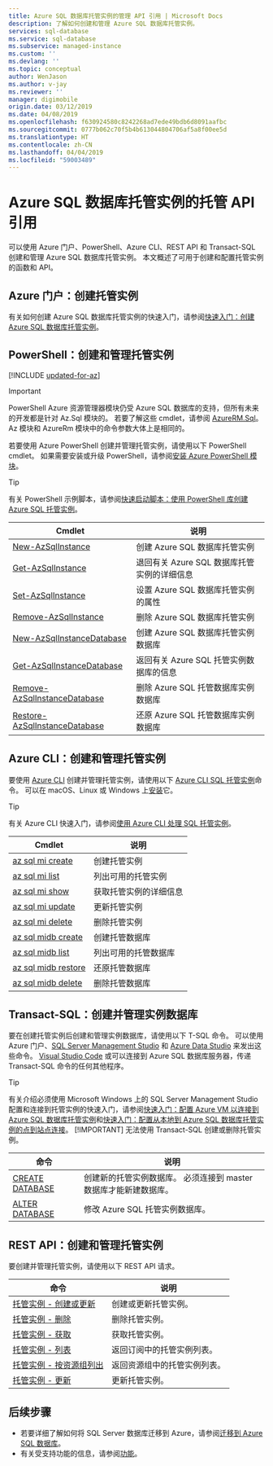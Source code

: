 ```yaml
---
title: Azure SQL 数据库托管实例的管理 API 引用 | Microsoft Docs
description: 了解如何创建和管理 Azure SQL 数据库托管实例。
services: sql-database
ms.service: sql-database
ms.subservice: managed-instance
ms.custom: ''
ms.devlang: ''
ms.topic: conceptual
author: WenJason
ms.author: v-jay
ms.reviewer: ''
manager: digimobile
origin.date: 03/12/2019
ms.date: 04/08/2019
ms.openlocfilehash: f630924580c8242268ad7ede49bdb6d8091aafbc
ms.sourcegitcommit: 0777b062c70f5b4b613044804706af5a8f00ee5d
ms.translationtype: HT
ms.contentlocale: zh-CN
ms.lasthandoff: 04/04/2019
ms.locfileid: "59003489"
---
```

# <a name="managed-api-reference-for-azure-sql-database-managed-instances"></a>Azure SQL 数据库托管实例的托管 API 引用

可以使用 Azure 门户、PowerShell、Azure CLI、REST API 和 Transact-SQL 创建和管理 Azure SQL 数据库托管实例。 本文概述了可用于创建和配置托管实例的函数和 API。

## <a name="azure-portal-create-a-managed-instance"></a>Azure 门户：创建托管实例

有关如何创建 Azure SQL 数据库托管实例的快速入门，请参阅[快速入门：创建 Azure SQL 数据库托管实例](sql-database-managed-instance-get-started.md)。

## <a name="powershell-create-and-manage-managed-instances"></a>PowerShell：创建和管理托管实例

[!INCLUDE [updated-for-az](../../includes/updated-for-az.md)]
> [!IMPORTANT]
> PowerShell Azure 资源管理器模块仍受 Azure SQL 数据库的支持，但所有未来的开发都是针对 Az.Sql 模块的。 若要了解这些 cmdlet，请参阅 [AzureRM.Sql](https://docs.microsoft.com/powershell/module/AzureRM.Sql/)。 Az 模块和 AzureRm 模块中的命令参数大体上是相同的。

若要使用 Azure PowerShell 创建并管理托管实例，请使用以下 PowerShell cmdlet。 如果需要安装或升级 PowerShell，请参阅[安装 Azure PowerShell 模块](https://docs.microsoft.com/powershell/azure/install-az-ps)。

> [!TIP]
> 有关 PowerShell 示例脚本，请参阅[快速启动脚本：使用 PowerShell 库创建 Azure SQL 托管实例](https://blogs.msdn.microsoft.com/sqlserverstorageengine/2018/06/27/quick-start-script-create-azure-sql-managed-instance-using-powershell/)。

| Cmdlet | 说明 |
| --- | --- |
|[New-AzSqlInstance](https://docs.microsoft.com/powershell/module/az.sql/new-azsqlinstance)|创建 Azure SQL 数据库托管实例 |
|[Get-AzSqlInstance](https://docs.microsoft.com/powershell/module/az.sql/get-azsqlinstance)|退回有关 Azure SQL 数据库托管实例的详细信息|
|[Set-AzSqlInstance](https://docs.microsoft.com/powershell/module/az.sql/set-azsqlinstance)|设置 Azure SQL 数据库托管实例的属性|
|[Remove-AzSqlInstance](https://docs.microsoft.com/powershell/module/az.sql/remove-azsqlinstance)|删除 Azure SQL 数据库托管实例|
|[New-AzSqlInstanceDatabase](https://docs.microsoft.com/powershell/module/az.sql/new-azsqlinstancedatabase)|创建 Azure SQL 数据库托管实例数据库|
|[Get-AzSqlInstanceDatabase](https://docs.microsoft.com/powershell/module/az.sql/get-azsqlinstancedatabase)|返回有关 Azure SQL 托管实例数据库的信息|
|[Remove-AzSqlInstanceDatabase](https://docs.microsoft.com/powershell/module/az.sql/remove-azsqlinstancedatabase)|删除 Azure SQL 托管数据库实例数据库|
|[Restore-AzSqlInstanceDatabase](https://docs.microsoft.com/powershell/module/az.sql/restore-azsqlinstancedatabase)|还原 Azure SQL 托管数据库实例数据库|

## <a name="azure-cli-create-and-manage-managed-instances"></a>Azure CLI：创建和管理托管实例

要使用 [Azure CLI](/cli/) 创建并管理托管实例，请使用以下 [Azure CLI SQL 托管实例](/cli/sql/mi)命令。 可以在 macOS、Linux 或 Windows 上[安装](/cli/install-azure-cli)它。

> [!TIP]
> 有关 Azure CLI 快速入门，请参阅[使用 Azure CLI 处理 SQL 托管实例](https://medium.com/azure-sqldb-managed-instance/working-with-sql-managed-instance-using-azure-cli-611795fe0b44)。

| Cmdlet | 说明 |
| --- | --- |
|[az sql mi create](/cli/sql/mi#az-sql-mi-create) |创建托管实例|
|[az sql mi list](/cli/sql/mi#az-sql-mi-list)|列出可用的托管实例|
|[az sql mi show](/cli/sql/mi#az-sql-mi-show)|获取托管实例的详细信息|
|[az sql mi update](/cli/sql/mi#az-sql-mi-update)|更新托管实例|
|[az sql mi delete](/cli/sql/mi#az-sql-mi-delete)|删除托管实例|
|[az sql midb create](/cli/sql/midb#az-sql-midb-create) |创建托管数据库|
|[az sql midb list](/cli/sql/midb#az-sql-midb-list)|列出可用的托管数据库|
|[az sql midb restore](/cli/sql/midb#az-sql-midb-restore)|还原托管数据库|
|[az sql midb delete](/cli/sql/midb#az-sql-midb-delete)|删除托管数据库|

## <a name="transact-sql-create-and-manage-instance-databases"></a>Transact-SQL：创建并管理实例数据库

要在创建托管实例后创建和管理实例数据库，请使用以下 T-SQL 命令。 可以使用 Azure 门户、[SQL Server Management Studio](https://docs.microsoft.com/sql/ssms/use-sql-server-management-studio) 和 [Azure Data Studio](https://docs.microsoft.com/sql/azure-data-studio/what-is) 来发出这些命令。 [Visual Studio Code](https://code.visualstudio.com/docs) 或可以连接到 Azure SQL 数据库服务器，传递 Transact-SQL 命令的任何其他程序。

> [!TIP]
> 有关介绍必须使用 Microsoft Windows 上的 SQL Server Management Studio 配置和连接到托管实例的快速入门，请参阅[快速入门：配置 Azure VM 以连接到 Azure SQL 数据库托管实例](sql-database-managed-instance-configure-vm.md)和[快速入门：配置从本地到 Azure SQL 数据库托管实例的点到站点连接](sql-database-managed-instance-configure-p2s.md)。
> [!IMPORTANT]
> 无法使用 Transact-SQL 创建或删除托管实例。

| 命令 | 说明 |
| --- | --- |
|[CREATE DATABASE](https://docs.microsoft.com/sql/t-sql/statements/create-database-transact-sql?view=azuresqldb-mi-current)|创建新的托管实例数据库。 必须连接到 master 数据库才能新建数据库。|
| [ALTER DATABASE](https://docs.microsoft.com/sql/t-sql/statements/alter-database-transact-sql?view=azuresqldb-mi-current) |修改 Azure SQL 托管实例数据库。|

## <a name="rest-api-create-and-manage-managed-instances"></a>REST API：创建和管理托管实例

要创建并管理托管实例，请使用以下 REST API 请求。

| 命令 | 说明 |
| --- | --- |
|[托管实例 - 创建或更新](https://docs.microsoft.com/rest/api/sql/managedinstances/createorupdate)|创建或更新托管实例。|
|[托管实例 - 删除](https://docs.microsoft.com/rest/api/sql/managedinstances/delete)|删除托管实例。|
|[托管实例 - 获取](https://docs.microsoft.com/rest/api/sql/managedinstances/get)|获取托管实例。|
|[托管实例 - 列表](https://docs.microsoft.com/rest/api/sql/managedinstances/list)|返回订阅中的托管实例列表。|
|[托管实例 - 按资源组列出](https://docs.microsoft.com/rest/api/sql/managedinstances/listbyresourcegroup)|返回资源组中的托管实例列表。|
|[托管实例 - 更新](https://docs.microsoft.com/rest/api/sql/managedinstances/update)|更新托管实例。|

## <a name="next-steps"></a>后续步骤

- 若要详细了解如何将 SQL Server 数据库迁移到 Azure，请参阅[迁移到 Azure SQL 数据库](sql-database-single-database-migrate.md)。
- 有关受支持功能的信息，请参阅[功能](sql-database-features.md)。
